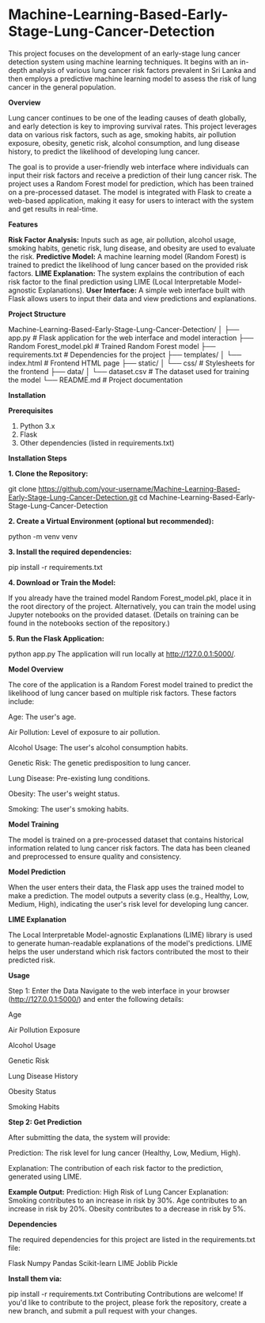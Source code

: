 # Machine-Learning-Based-Early-Stage-Lung-Cancer-Detection

This project focuses on the development of an early-stage lung cancer detection system using machine learning techniques. It begins with an in-depth analysis of various lung cancer risk factors prevalent in Sri Lanka and then employs a predictive machine learning model to assess the risk of lung cancer in the general population.


**Overview**

Lung cancer continues to be one of the leading causes of death globally, and early detection is key to improving survival rates. This project leverages data on various risk factors, such as age, smoking habits, air pollution exposure, obesity, genetic risk, alcohol consumption, and lung disease history, to predict the likelihood of developing lung cancer.

The goal is to provide a user-friendly web interface where individuals can input their risk factors and receive a prediction of their lung cancer risk. The project uses a Random Forest model for prediction, which has been trained on a pre-processed dataset. The model is integrated with Flask to create a web-based application, making it easy for users to interact with the system and get results in real-time.


**Features**

**Risk Factor Analysis:** Inputs such as age, air pollution, alcohol usage, smoking habits, genetic risk, lung disease, and obesity are used to evaluate the risk.
**Predictive Model:** A machine learning model (Random Forest) is trained to predict the likelihood of lung cancer based on the provided risk factors.
**LIME Explanation:** The system explains the contribution of each risk factor to the final prediction using LIME (Local Interpretable Model-agnostic Explanations).
**User Interface:** A simple web interface built with Flask allows users to input their data and view predictions and explanations.


**Project Structure**

Machine-Learning-Based-Early-Stage-Lung-Cancer-Detection/
│
├── app.py              # Flask application for the web interface and model interaction
├── Random Forest_model.pkl  # Trained Random Forest model
├── requirements.txt    # Dependencies for the project
├── templates/
│   └── index.html      # Frontend HTML page
├── static/
│   └── css/            # Stylesheets for the frontend
├── data/
│   └── dataset.csv     # The dataset used for training the model
└── README.md           # Project documentation


**Installation**

**Prerequisites**

1. Python 3.x
2. Flask
3. Other dependencies (listed in requirements.txt)


**Installation Steps**

**1. Clone the Repository:**

git clone https://github.com/your-username/Machine-Learning-Based-Early-Stage-Lung-Cancer-Detection.git
cd Machine-Learning-Based-Early-Stage-Lung-Cancer-Detection

**2. Create a Virtual Environment (optional but recommended):**

python -m venv venv

**3. Install the required dependencies:**

pip install -r requirements.txt

**4. Download or Train the Model:**

If you already have the trained model Random Forest_model.pkl, place it in the root directory of the project. Alternatively, you can train the model using Jupyter notebooks on the provided dataset. (Details on training can be found in the notebooks section of the repository.)

**5. Run the Flask Application:**

python app.py
The application will run locally at http://127.0.0.1:5000/.


**Model Overview**

The core of the application is a Random Forest model trained to predict the likelihood of lung cancer based on multiple risk factors. These factors include:

Age: The user's age.

Air Pollution: Level of exposure to air pollution.

Alcohol Usage: The user's alcohol consumption habits.

Genetic Risk: The genetic predisposition to lung cancer.

Lung Disease: Pre-existing lung conditions.

Obesity: The user's weight status.

Smoking: The user's smoking habits.


**Model Training**

The model is trained on a pre-processed dataset that contains historical information related to lung cancer risk factors. The data has been cleaned and preprocessed to ensure quality and consistency.


**Model Prediction**

When the user enters their data, the Flask app uses the trained model to make a prediction. The model outputs a severity class (e.g., Healthy, Low, Medium, High), indicating the user's risk level for developing lung cancer.


**LIME Explanation**

The Local Interpretable Model-agnostic Explanations (LIME) library is used to generate human-readable explanations of the model's predictions. LIME helps the user understand which risk factors contributed the most to their predicted risk.


**Usage**

Step 1: Enter the Data
Navigate to the web interface in your browser (http://127.0.0.1:5000/) and enter the following details:

Age

Air Pollution Exposure

Alcohol Usage

Genetic Risk

Lung Disease History

Obesity Status

Smoking Habits


**Step 2: Get Prediction**

After submitting the data, the system will provide:

Prediction: The risk level for lung cancer (Healthy, Low, Medium, High).

Explanation: The contribution of each risk factor to the prediction, generated using LIME.


**Example Output:**
Prediction: High Risk of Lung Cancer
Explanation:
Smoking contributes to an increase in risk by 30%.
Age contributes to an increase in risk by 20%.
Obesity contributes to a decrease in risk by 5%.


**Dependencies**

The required dependencies for this project are listed in the requirements.txt file:

Flask
Numpy
Pandas
Scikit-learn
LIME
Joblib
Pickle


**Install them via:**

pip install -r requirements.txt
Contributing
Contributions are welcome! If you'd like to contribute to the project, please fork the repository, create a new branch, and submit a pull request with your changes.
